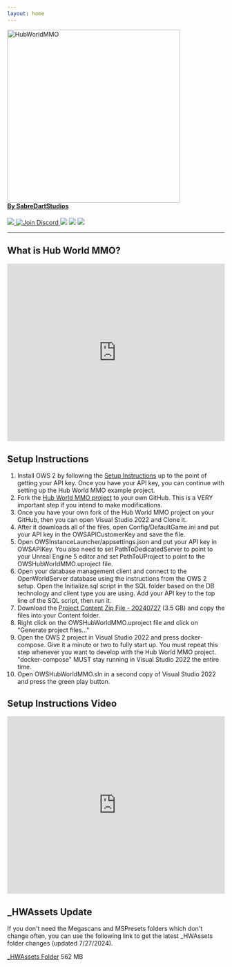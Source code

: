 ```yaml
---
layout: home
---
```



<p style="margin-bottom: -20px"> 
    <img src="assets/images/HubWorldMMOLogo01.png" alt="HubWorldMMO" width="400">
    <h4>
        <a href="http://www.sabredartstudios.com/">By SabreDartStudios</a>
    </h4>
</p>

<p>
    <a href="https://github.com/SabreDartStudios/HubWorldMMO/blob/master/LICENSE">
        <img src="https://img.shields.io/github/license/SabreDartStudios/HubWorldMMO.svg?style=flat-square">
    </a>
    <a href="https://discord.gg/qZ76Cmxcgp">
        <img src="https://img.shields.io/badge/Discord-%237289DA.svg?style=flat-square&logo=discord&logoColor=white" alt="Join Discord">
    </a>
    <img src="https://img.shields.io/badge/unrealengine-%23313131.svg?style=flat-square&logo=unrealengine&logoColor=white">
    <img src="https://img.shields.io/badge/docker-%230db7ed.svg?style=flat-square&logo=docker&logoColor=white">
    <img src="https://img.shields.io/badge/.NET-5C2D91?style=flat-square&logo=.net&logoColor=white">
</p>

---

## What is Hub World MMO?

<iframe width="100%" height="410" src="https://www.youtube.com/embed/tW-dclaNAmA" title="Hub World MMO - Introduction" frameborder="0" allow="accelerometer; autoplay; clipboard-write; encrypted-media; gyroscope; picture-in-picture" allowfullscreen></iframe>

## Setup Instructions

1. Install OWS 2 by following the [Setup Instructions](https://www.openworldserver.com/getting-started/) up to the point of getting your API key.  Once you have your API key, you can continue with setting up the Hub World MMO example project.
2. Fork the [Hub World MMO project](https://github.com/SabreDartStudios/HubWorldMMO) to your own GitHub.  This is a VERY important step if you intend to make modifications.
3. Once you have your own fork of the Hub World MMO project on your GitHub, then you can open Visual Studio 2022 and Clone it.
4. After it downloads all of the files, open Config/DefaultGame.ini and put your API key in the OWSAPICustomerKey and save the file.
5. Open OWSInstanceLauncher/appsettings.json and put your API key in OWSAPIKey.  You also need to set PathToDedicatedServer to point to your Unreal Engine 5 editor and set PathToUProject to point to the OWSHubWorldMMO.uproject file.
6. Open your database management client and connect to the OpenWorldServer database using the instructions from the OWS 2 setup.  Open the Initialize.sql script in the SQL folder based on the DB technology and client type you are using.  Add your API key to the top line of the SQL script, then run it.
7. Download the [Project Content Zip File - 20240727](https://drive.google.com/file/d/186PIAowKN72a2So4zvGb37vpaTLM2q4P/view?usp=sharing) (3.5 GB) and copy the files into your Content folder.
8. Right click on the OWSHubWorldMMO.uproject file and click on "Generate project files..."
9. Open the OWS 2 project in Visual Studio 2022 and press docker-compose.  Give it a minute or two to fully start up.  You must repeat this step whenever you want to develop with the Hub World MMO project.  "docker-compose" MUST stay running in Visual Studio 2022 the entire time.
10. Open OWSHubWorldMMO.sln in a second copy of Visual Studio 2022 and press the green play button.

## Setup Instructions Video

<iframe width="100%" height="410" src="https://www.youtube.com/embed/21q3IvkFLnw" title="Hub World MMO - How to Install" frameborder="0" allow="accelerometer; autoplay; clipboard-write; encrypted-media; gyroscope; picture-in-picture" allowfullscreen></iframe>

## _HWAssets Update

If you don't need the Megascans and MSPresets folders which don't change often, you can use the following link to get the latest _HWAssets folder changes (updated 7/27/2024).

[_HWAssets Folder](https://drive.google.com/file/d/1QJinbLTyzgP2BkXqHY6XPWD2ab4xtHO2/view?usp=sharing) 562 MB
